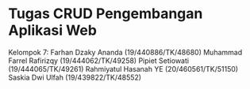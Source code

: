 # Tugas CRUD Pengembangan Aplikasi Web

Kelompok 7:
Farhan Dzaky Ananda         (19/440886/TK/48680) 
Muhammad Farrel Rafirizqy   (19/444062/TK/49258) 
Pipiet Setiowati            (19/444065/TK/49261) 
Rahmiyatul Hasanah YE       (20/460561/TK/51150) 
Saskia Dwi Ulfah            (19/439822/TK/48552) 

